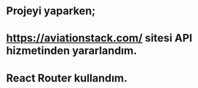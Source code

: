 # Projeyi yaparken;

# https://aviationstack.com/ sitesi API hizmetinden yararlandım.
# React Router kullandım.